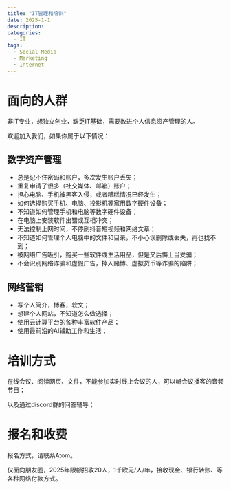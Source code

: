 ```yaml
---
title: "IT管理和培训"
date: 2025-1-1
description: 
categories:
  - IT
tags:
  - Social Media
  - Marketing
  - Internet
---
```



# 面向的人群

非IT专业，想独立创业，缺乏IT基础，需要改进个人信息资产管理的人。

欢迎加入我们，如果你属于以下情况：

## 数字资产管理
- 总是记不住密码和账户，多次发生账户丢失；
- 重复申请了很多（社交媒体、邮箱）账户；
- 担心电脑、手机被黑客入侵，或者糟糕情况已经发生；
- 如何选择购买手机、电脑、投影机等家用数字硬件设备；
- 不知道如何管理手机和电脑等数字硬件设备；
- 在电脑上安装软件出错或互相冲突；
- 无法控制上网时间，不停刷抖音短视频和网络文章；
- 不知道如何管理个人电脑中的文件和目录，不小心误删除或丢失，再也找不到；
- 被网络广告吸引，购买一些软件或生活用品，但是又后悔上当受骗；
- 不会识别网络诈骗和虚假广告，掉入赌博、虚拟货币等诈骗的陷阱；


## 网络营销
- 写个人简介，博客，软文；
- 想建个人网站，不知道怎么做选择；
- 使用云计算平台的各种丰富软件产品；
- 使用最前沿的AI辅助工作和生活；


# 培训方式

在线会议、阅读网页、文件，不能参加实时线上会议的人，可以听会议播客的音频节目；

以及通过discord群的问答辅导；


# 报名和收费

报名方式，请联系Atom。

仅面向朋友圈，2025年限额招收20人，1千欧元/人/年，接收现金、银行转账、等各种网络付款方式。


